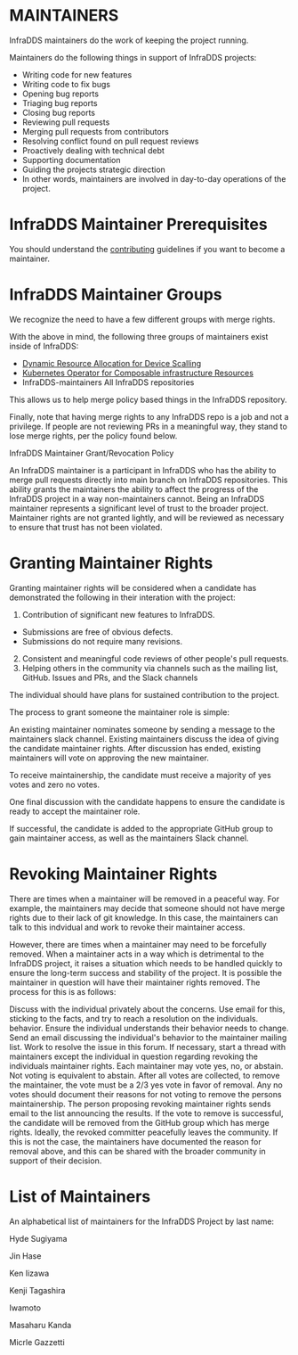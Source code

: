 # MAINTAINERS
InfraDDS maintainers do the work of keeping the project running.

Maintainers do the following things in support of InfraDDS projects:

- Writing code for new features
- Writing code to fix bugs
- Opening bug reports
- Triaging bug reports
- Closing bug reports
- Reviewing pull requests
- Merging pull requests from contributors
- Resolving conflict found on pull request reviews
- Proactively dealing with technical debt
- Supporting documentation
- Guiding the projects strategic direction
- In other words, maintainers are involved in day-to-day operations of the project.

# InfraDDS Maintainer Prerequisites
You should understand the [contributing](https://github.com/InfraDDS/composable-dra-driver/blob/main/CONTRIBUTING.md) guidelines if you want to become a maintainer.

# InfraDDS Maintainer Groups

We recognize the need to have a few different groups with merge rights. 

With the above in mind, the following three groups of maintainers exist inside of InfraDDS:

- [Dynamic Resource Allocation for Device Scalling](https://github.com/InfraDDS/composable-dra-driver)
- [Kubernetes Operator for Composable infrastructure Resources](https://github.com/InfraDDS/composable-resource-operator)
- InfraDDS-maintainers All InfraDDS repositories

This allows us to help merge policy based things in the InfraDDS repository. 

Finally, note that having merge rights to any InfraDDS repo is a job and not a privilege. If people are not reviewing PRs in a meaningful way, they stand to lose merge rights, per the policy found below.

InfraDDS Maintainer Grant/Revocation Policy

An InfraDDS maintainer is a participant in InfraDDS who has the ability to merge pull requests directly into main branch on InfraDDS repositories. This ability grants the maintainers the ability to affect the progress of the InfraDDS project in a way non-maintainers cannot. Being an InfraDDS maintainer represents a significant level of trust to the broader project. Maintainer rights are not granted lightly, and will be reviewed as necessary to ensure that trust has not been violated.

# Granting Maintainer Rights

Granting maintainer rights will be considered when a candidate has demonstrated the following in their interation with the project:

1. Contribution of significant new features to InfraDDS.
- Submissions are free of obvious defects.
- Submissions do not require many revisions.
2. Consistent and meaningful code reviews of other people's pull requests.
3. Helping others in the community via channels such as the mailing list, GitHub. Issues and PRs, and the Slack channels

The individual should have plans for sustained contribution to the project.

The process to grant someone the maintainer role is simple:

An existing maintainer nominates someone by sending a message to the maintainers slack channel.
Existing maintainers discuss the idea of giving the candidate maintainer rights.
After discussion has ended, existing maintainers will vote on approving the new maintainer.

To receive maintainership, the candidate must receive a majority of yes votes and zero no votes.

One final discussion with the candidate happens to ensure the candidate is ready to accept the maintainer role.

If successful, the candidate is added to the appropriate GitHub group to gain maintainer access, as well as the maintainers Slack channel.

# Revoking Maintainer Rights

There are times when a maintainer will be removed in a peaceful way. For example, the maintainers may decide that someone should not have merge rights due to their lack of git knowledge. In this case, the maintainers can talk to this indvidual and work to revoke their maintainer access.

However, there are times when a maintainer may need to be forcefully removed. When a maintainer acts in a way which is detrimental to the InfraDDS project, it raises a situation which needs to be handled quickly to ensure the long-term success and stability of the project. It is possible the maintainer in question will have their maintainer rights removed. The process for this is as follows:

Discuss with the individual privately about the concerns. Use email for this, sticking to the facts, and try to reach a resolution on the individuals. behavior. Ensure the individual understands their behavior needs to change.
Send an email discussing the individual's behavior to the maintainer mailing list. Work to resolve the issue in this forum.
If necessary, start a thread with maintainers except the individual in question regarding revoking the individuals maintainer rights.
Each maintainer may vote yes, no, or abstain. Not voting is equivalent to abstain.
After all votes are collected, to remove the maintainer, the vote must be a 2/3 yes vote in favor of removal.
Any no votes should document their reasons for not voting to remove the persons maintainership.
The person proposing revoking maintainer rights sends email to the list announcing the results.
If the vote to remove is successful, the candidate will be removed from the GitHub group which has merge rights.
Ideally, the revoked committer peacefully leaves the community. If this is not the case, the maintainers have documented the reason for removal above, and this can be shared with the broader community in support of their decision.

# List of Maintainers 
An alphabetical list of maintainers for the InfraDDS Project by last name:

Hyde Sugiyama

Jin Hase

Ken Iizawa

Kenji Tagashira

Iwamoto

Masaharu Kanda

Micrle Gazzetti

